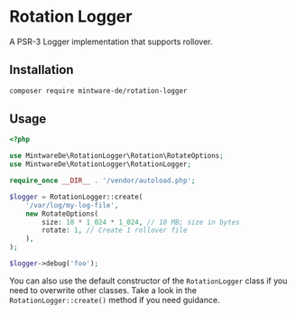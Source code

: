 # Rotation Logger
A PSR-3 Logger implementation that supports rollover.

## Installation
```bash
composer require mintware-de/rotation-logger
```

## Usage
```php
<?php

use MintwareDe\RotationLogger\Rotation\RotateOptions;
use MintwareDe\RotationLogger\RotationLogger;

require_once __DIR__ . '/vendor/autoload.php';

$logger = RotationLogger::create(
    '/var/log/my-log-file',
    new RotateOptions(
        size: 10 * 1_024 * 1_024, // 10 MB; size in bytes
        rotate: 1, // Create 1 rollover file
    ),
);

$logger->debug('foo');
```

You can also use the default constructor of the `RotationLogger` class if you need to overwrite other classes.
Take a look in the `RotationLogger::create()` method if you need guidance.

